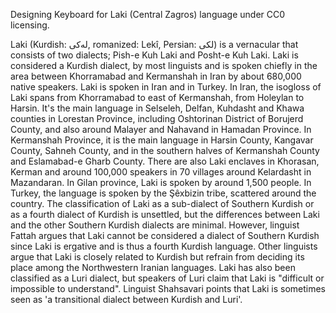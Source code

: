 Designing Keyboard for Laki (Central Zagros) language under CC0 licensing.

Laki (Kurdish: له‌کی, romanized: Lekî, Persian: لکی) is a vernacular that consists of two dialects; Pish-e Kuh Laki and Posht-e Kuh Laki. Laki is considered a Kurdish dialect, by most linguists and is spoken chiefly in the area between Khorramabad and Kermanshah in Iran by about 680,000 native speakers.
Laki is spoken in Iran and in Turkey. In Iran, the isogloss of Laki spans from Khorramabad to east of Kermanshah, from Holeylan to Harsin. It's the main language in Selseleh, Delfan, Kuhdasht and Khawa counties in Lorestan Province, including Oshtorinan District of Borujerd County, and also around Malayer and Nahavand in Hamadan Province. In Kermanshah Province, it is the main language in Harsin County, Kangavar County, Sahneh County, and in the southern halves of Kermanshah County and Eslamabad-e Gharb County. There are also Laki enclaves in Khorasan, Kerman and around 100,000 speakers in 70 villages around Kelardasht in Mazandaran. In Gilan province, Laki is spoken by around 1,500 people.
In Turkey, the language is spoken by the Şêxbizin tribe, scattered around the country.
The classification of Laki as a sub-dialect of Southern Kurdish or as a fourth dialect of Kurdish is unsettled, but the differences between Laki and the other Southern Kurdish dialects are minimal. However, linguist Fattah argues that Laki cannot be considered a dialect of Southern Kurdish since Laki is ergative and is thus a fourth Kurdish language.
Other linguists argue that Laki is closely related to Kurdish but refrain from deciding its place among the Northwestern Iranian languages.
Laki has also been classified as a Luri dialect, but speakers of Luri claim that Laki is "difficult or impossible to understand". Linguist Shahsavari points that Laki is sometimes seen as 'a transitional dialect between Kurdish and Luri'.
